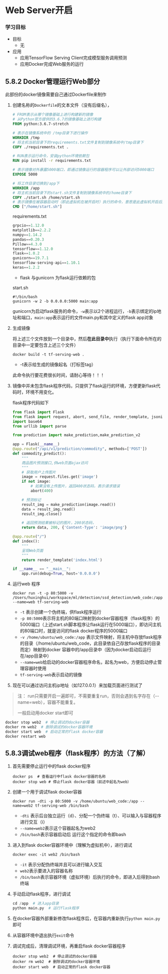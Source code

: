 # Web Server开启

### 学习目标

- 目标
  - 无
- 应用
  - 应用TensorFlow Serving Client完成模型服务调用预测
  - 应用Docker完成Web服务的运行

## 5.8.2 Docker管理运行Web部分

此部份的docker镜像需要自己通过Dockerfile来制作

1. 创建名称的`Dockerfile`的文本文件（没有后缀名），

   ```dockerfile
   # FROM表示从哪个镜像基础上进行构建新的镜像
   # 从Python官方提供的3.6.7的镜像基础上进行构建
   FROM python:3.6.7-stretch
   
   # 表示在镜像系统中的 /tmp目录下进行操作
   WORKDIR /tmp
   # 将主机当前目录下的requirements.txt文件复制到镜像系统中/tmp目录下
   COPY ./requirements.txt .
   
   # RUN表示运行命令，安装python环境依赖包
   RUN pip install -r requirements.txt
   
   # 表示镜像对外暴露5000端口，即通过镜像运行的容器程序可以让外部访问5000端口
   EXPOSE 5000
   
   # 将工作目录切换到/app下
   WORKDIR /app
   # 将主机当前目录下的start.sh文件复制到镜像系统中的/home目录下
   COPY ./start.sh /home/start.sh
   # 表示镜像在被容器启动时（即此虚拟机在被开启时）执行的命令，意思是此虚拟机开启后立即执行start.sh的脚本程序
   CMD ["/home/start.sh"]
   ```

   requirements.txt

   ```python
   grpcio==1.12.0
   matplotlib==2.2.2
   numpy==1.14.2
   pandas==0.20.3
   Pillow==4.3.0
   tensorflow==1.12.0
   flask==1.0.2
   gunicorn==19.7.1
   tensorflow-serving-api==1.10.1
   keras==1.2.2
   ```

   - flask 与gunicorn 为flask运行依赖的包

   start.sh

   ```shell
   #!/bin/bash
   gunicorn -w 2 -b 0.0.0.0:5000 main:app
   ```

   gunicorn为启动flask服务的命令，`-w`表示以2个进程运行，`-b`表示绑定的ip地址和端口，`main:app`表示运行的文件main.py和其中定义的flask app对象

2. 生成镜像

   将上述三个文件放到一个目录中，然后**在此目录中**执行（执行下面命令所在的目录中一定要包含上述三个文件）

   ```shell
   docker build -t tf-serving-web .
   ```

   - -t表示给生成的镜像起名（打标签tag）

   此命令执行要花费很长时间，请耐心等待！！！

3. 镜像中并未包含flask程序代码，只提供了flask运行的环境，方便更新flask代码时，环境不用变化。

   flask程序代码如下

   ```python
   from flask import Flask
   from flask import request, abort, send_file, render_template, jsonify
   import base64
   from urllib import parse
   
   from prediction import make_prediction,make_prediction_v2
   
   app = Flask(__name__)
   @app.route("/api/v1/prediction/commodity", methods=['POST'])
   def commodity_predict():
       """
       商品图片预测接口,供web页面ajax访问
       """
       # 获取用户上传图片
       image = request.files.get('image')
       if not image:
           # 如果没有上传图片，返回400状态码，表示请求错误
           abort(400)
   
       # 预测标记
       result_img = make_prediction(image.read())
       data = result_img.read()
       result_img.close()
   
       # 返回预测结果被标记的图片，200状态码，
       return data, 200, {'Content-Type': 'image/png'}
   
   @app.route("/")
   def index():
       """
       呈现Web页面
       """
       return render_template('index.html')
   
   if __name__ == "__main__":
       app.run(debug=True, host='0.0.0.0')
   ```

4. 运行web 程序

   ```shell
   docker run -t -p 80:5000 -v /Users/huxinghui/workspace/ml/detection/ssd_detection/web_code:/app --name=web tf-serving-web
   ```

   - `-t` 表示创建一个伪终端，供flask程序运行
   - `-p 80:5000`表示将主机的80端口映射到docker容器程序（flask程序）的5000端口（上述start.sh脚本程序让flask运行在5000端口），即访问主机的80端口时，就是访问的flask docker程序的5000端口
   - `-v /home/ubuntu/web_code:/app` 表示文件映射，将主机中存放flask程序的目录（/home/ubuntu/web_code，此目录依自己存放flask程序的目录而定）映射到docker 容器中的/app目录中（因为docker启动后运行在/app目录中）
   - `--name=web`给启动的docker容器程序命名，起名为web，方便启动停止管理容器时使用
   - `tf-serving-web`表示启动的镜像

5. 现在可以通过访问主机ip地址（如127.0.0.1）来加载页面进行测试了

> 注： run只需要开启一遍即可，不需要重复run，否则会遇到名字存在（--name=web），容器不能重复。
>
> 一般启动用docker start即可

```python
docker stop web2  # 停止调试的docker容器
docker rm web2  # 删除调试的docker容器环境
docker start web  # 启动正常的flask docker容器
docker restart web
```

## 5.8.3调试web程序（flask程序）的方法（了解）

1. 首先需要停止运行中的flask docker程序

   ```shell
   docker ps  # 查看运行中flask docker容器的名称
   docker stop web # 停止flask docker容器（前述中起名为web）
   ```

2. 创建一个用于调试flask docker容器

   ```shell
   docker run -dti -p 80:5000 -v /home/ubuntu/web_code:/app --name=web2 tf-serving-web /bin/bash
   ```

   - `-dti`  表示后台独立运行（d）、分配一个伪终端（t）、可以输入与容器程序进行交互（i）
   - `--name=web2`表示这个容器起名为web2
   - `/bin/bash`表示容器启动后 运行这个指定的命令即bash

3. 进入到flask docker容器环境中（理解为虚拟机中），进行调试

   ```shell
   docker exec -it web2 /bin/bash
   ```

   - `-it` 表示分配伪终端并且可以进行输入交互
   - `web2`表示要进入的容器名称
   - `/bin/bash`表示容器环境（虚拟环境）后执行的命令，即进入后得到bash终端

4. 手动启动flask程序，进行调试

   ```python
   cd /app  # 进入app目录
   python main.py  # 运行flask程序
   ```

5. 在docker容器外部重新修改flask程序后，在容器内重新执行`python main.py`即可

6. 从容器环境中退出执行`exit`命令

7. 调试完成后，清理调试环境，再重启flask docker容器程序

   ```shell
   docker stop web2  # 停止调试的docker容器
   docker rm web2  # 删除调试的docker容器环境
   docker start web  # 启动正常的flask docker容器
   ```

